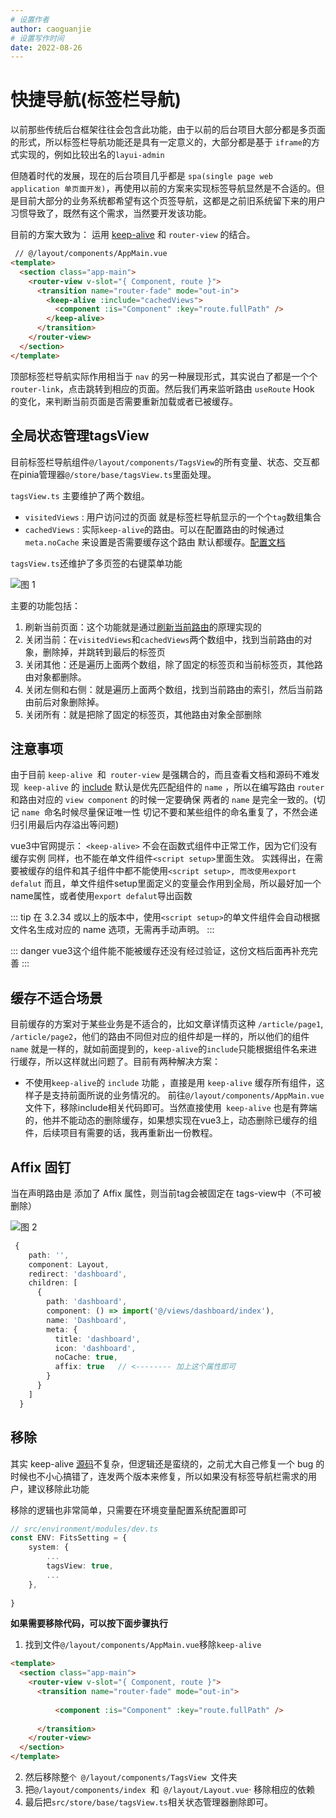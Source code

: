 ```yaml
---
# 设置作者
author: caoguanjie
# 设置写作时间
date: 2022-08-26
---
```


# 快捷导航(标签栏导航)

以前那些传统后台框架往往会包含此功能，由于以前的后台项目大部分都是多页面的形式，所以标签栏导航功能还是具有一定意义的，大部分都是基于 `iframe`的方式实现的，例如比较出名的`layui-admin`

但随着时代的发展，现在的后台项目几乎都是 `spa(single page web application 单页面开发)`，再使用以前的方案来实现标签导航显然是不合适的。但是目前大部分的业务系统都希望有这个页签导航，这都是之前旧系统留下来的用户习惯导致了，既然有这个需求，当然要开发该功能。

目前的方案大致为： 运用 [keep-alive](https://cn.vuejs.org/guide/built-ins/keep-alive.html#keepalive) 和 `router-view` 的结合。

```html
 // @/layout/components/AppMain.vue
<template>
  <section class="app-main">
    <router-view v-slot="{ Component, route }">
      <transition name="router-fade" mode="out-in">
        <keep-alive :include="cachedViews">
          <component :is="Component" :key="route.fullPath" />
        </keep-alive>
      </transition>
    </router-view>
  </section>
</template>
```

顶部标签栏导航实际作用相当于 `nav` 的另一种展现形式，其实说白了都是一个个 `router-link`，点击跳转到相应的页面。然后我们再来监听路由 `useRoute` Hook 的变化，来判断当前页面是否需要重新加载或者已被缓存。

## 全局状态管理tagsView
目前标签栏导航组件`@/layout/components/TagsView`的所有变量、状态、交互都在pinia管理器`@/store/base/tagsView.ts`里面处理。

`tagsView.ts` 主要维护了两个数组。

* `visitedViews` : 用户访问过的页面 就是标签栏导航显示的一个个` tag `数组集合
* `cachedViews` : 实际` keep-alive `的路由。可以在配置路由的时候通过 `meta.noCache` 来设置是否需要缓存这个路由 默认都缓存。[配置文档](/guide/router-and-nav)


`tagsView.ts`还维护了多页签的右键菜单功能

![图 1](/images/20220826020301.png)  

主要的功能包括：

1. 刷新当前页面：这个功能就是通过[刷新当前路由](../guide/router-and-nav.md#刷新当前路由)的原理实现的
2. 关闭当前：在`visitedViews`和`cachedViews`两个数组中，找到当前路由的对象，删除掉，并跳转到最后的标签页
3. 关闭其他：还是遍历上面两个数组，除了固定的标签页和当前标签页，其他路由对象都删除。
4. 关闭左侧和右侧：就是遍历上面两个数组，找到当前路由的索引，然后当前路由前后对象删除掉。
5. 关闭所有：就是把除了固定的标签页，其他路由对象全部删除

## 注意事项
由于目前 `keep-alive `和` router-view` 是强耦合的，而且查看文档和源码不难发现` keep-alive` 的 [include](https://cn.vuejs.org/guide/built-ins/keep-alive.html#include-exclude) 默认是优先匹配组件的 `name` ，所以在编写路由 `router` 和路由对应的 `view component` 的时候一定要确保 两者的 `name` 是完全一致的。(切记 `name `命名时候尽量保证唯一性 切记不要和某些组件的命名重复了，不然会递归引用最后内存溢出等问题)

vue3中官网提示： `<keep-alive>` 不会在函数式组件中正常工作，因为它们没有缓存实例
同样，也不能在单文件组件`<script setup>`里面生效。
实践得出，在需要被缓存的组件和其子组件中都不能使用`<script setup>, 而改使用export defalut`
而且，单文件组件setup里面定义的变量会作用到全局，所以最好加一个name属性，或者使用`export defalut`导出函数

::: tip 
在 3.2.34 或以上的版本中，使用` <script setup> `的单文件组件会自动根据文件名生成对应的 name 选项，无需再手动声明。
:::

::: danger
vue3这个组件能不能被缓存还没有经过验证，这份文档后面再补充完善
:::

## 缓存不适合场景

目前缓存的方案对于某些业务是不适合的，比如文章详情页这种 `/article/page1`, `/article/page2`，他们的路由不同但对应的组件却是一样的，所以他们的组件` name` 就是一样的，就如前面提到的，`keep-alive`的` include `只能根据组件名来进行缓存，所以这样就出问题了。目前有两种解决方案：

* 不使用` keep-alive `的 `include` 功能 ，直接是用 `keep-alive` 缓存所有组件，这样子是支持前面所说的业务情况的。 前往`@/layout/components/AppMain.vue`文件下，移除include相关代码即可。当然直接使用` keep-alive` 也是有弊端的，他并不能动态的删除缓存，如果想实现在vue3上，动态删除已缓存的组件，后续项目有需要的话，我再重新出一份教程。

## Affix 固钉
当在声明路由是 添加了 Affix 属性，则当前tag会被固定在 tags-view中（不可被删除）

![图 2](/images/20220826042951.png)  

```ts
 {
    path: '',
    component: Layout,
    redirect: 'dashboard',
    children: [
      {
        path: 'dashboard',
        component: () => import('@/views/dashboard/index'),
        name: 'Dashboard',
        meta: {
          title: 'dashboard',
          icon: 'dashboard',
          noCache: true,
          affix: true   // <-------- 加上这个属性即可
        }
      }
    ]
  }
```

## 移除

其实 keep-alive [源码](https://github.com/vuejs/vue/blob/dev/src/core/components/keep-alive.js)不复杂，但逻辑还是蛮绕的，之前尤大自己修复一个 bug 的时候也不小心搞错了，连发两个版本来修复，所以如果没有标签导航栏需求的用户，建议移除此功能

移除的逻辑也非常简单，只需要在环境变量配置系统配置即可

```ts
// src/environment/modules/dev.ts
const ENV: FitsSetting = {
    system: {
        ...
        tagsView: true,
        ...
    },
   
}

```

**如果需要移除代码，可以按下面步骤执行**
1. 找到文件`@/layout/components/AppMain.vue`移除`keep-alive`

```html
<template>
  <section class="app-main">
    <router-view v-slot="{ Component, route }">
      <transition name="router-fade" mode="out-in">
     
          <component :is="Component" :key="route.fullPath" />
       
      </transition>
    </router-view>
  </section>
</template>
```

2. 然后移除整`个 @/layout/components/TagsView `文件夹
3. 把`@/layout/components/index `和` @/layout/Layout.vue`· 移除相应的依赖
4. 最后把`src/store/base/tagsView.ts`相关状态管理器删除即可。